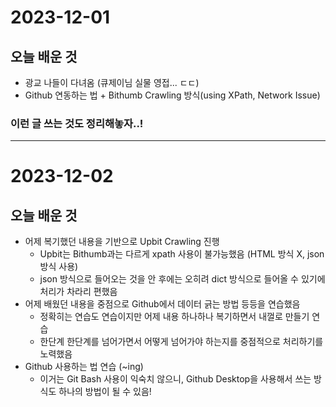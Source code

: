 # 2023-12-01

## 오늘 배운 것
- 광교 나들이 다녀옴 (큐제이님 실물 영접... ㄷㄷ)
- Github 연동하는 법 + Bithumb Crawling 방식(using XPath, Network Issue)

### 이런 글 쓰는 것도 정리해놓자..!

------


# 2023-12-02

## 오늘 배운 것
- 어제 복기했던 내용을 기반으로 Upbit Crawling 진행
    - Upbit는 Bithumb과는 다르게 xpath 사용이 불가능했음 (HTML 방식 X, json 방식 사용)
    - json 방식으로 들어오는 것을 안 후에는 오히려 dict 방식으로 들어올 수 있기에 처리가 차라리 편했음
- 어제 배웠던 내용을 중점으로 Github에서 데이터 긁는 방법 등등을 연습했음
    - 정확히는 연습도 연습이지만 어제 내용 하나하나 복기하면서 내껄로 만들기 연습
    - 한단계 한단계를 넘어가면서 어떻게 넘어가야 하는지를 중점적으로 처리하기를 노력했음
- Github 사용하는 법 연습 (~ing)
    - 이거는 Git Bash 사용이 익숙치 않으니, Github Desktop을 사용해서 쓰는 방식도 하나의 방법이 될 수 있음!
    